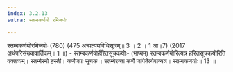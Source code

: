 ```yaml
---
index: 3.2.13
sutra: स्तम्बकर्णयो रमिजपोः

---
```

स्तम्बकर्णयोरमिजपोः (780) (475 अच्प्रत्ययविधिसूत्रम्॥ 3 । 2 । 1 आ।7) (2017 अर्थपरिसंख्यावार्तिकम्॥ 1 ॥) - स्तम्बकर्णयोर्हस्तिसूचकयोः- (भाष्यम्) स्तम्बकर्णयोरित्यत्र हस्तिसूचकयोरिति वक्तव्यम्। स्तम्बेरमो हस्ती। कर्णेजपः सूचकः। स्तम्बेरन्ता कर्णे जपितेत्येवान्यत्र॥ स्तम्बकर्णयोः॥ 13 ॥